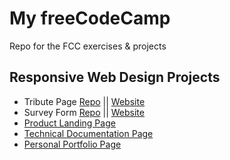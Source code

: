 # My freeCodeCamp
Repo for the FCC exercises &amp; projects

## Responsive Web Design Projects
* Tribute Page    [Repo](/Projects/Front-End/TributePage/) || [Website](https://rgomez90.github.io/my-free-code-camp/Projects/Front-End/TributePage/)
* Survey Form     [Repo](/Projects/Front-End/SurveyForm/) || [Website](https://rgomez90.github.io/my-free-code-camp/Projects/Front-End/TributePage/)
* [Product Landing Page]()
* [Technical Documentation Page]()
* [Personal Portfolio Page]()

